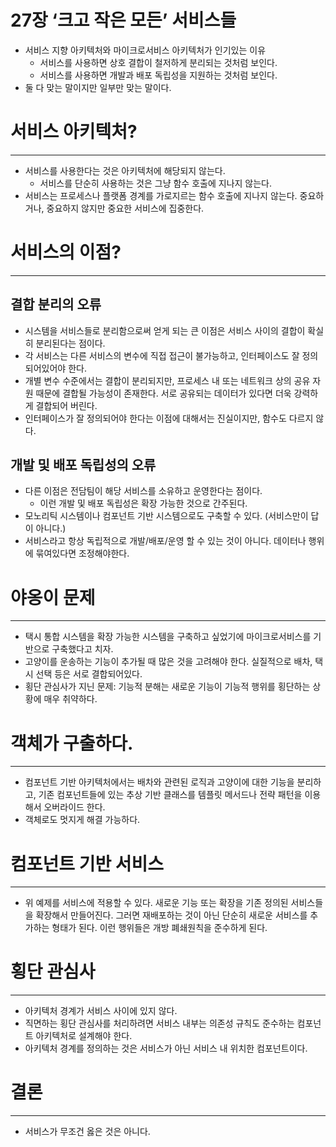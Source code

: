 # 27장 ‘크고 작은 모든’ 서비스들

- 서비스 지향 아키텍처와 마이크로서비스 아키텍처가 인기있는 이유
    - 서비스를 사용하면 상호 결합이 철저하게 분리되는 것처럼 보인다.
    - 서비스를 사용하면 개발과 배포 독립성을 지원하는 것처럼 보인다.
- 둘 다 맞는 말이지만 일부만 맞는 말이다.

# 서비스 아키텍처?

---

- 서비스를 사용한다는 것은 아키텍처에 해당되지 않는다.
    - 서비스를 단순히 사용하는 것은 그냥 함수 호출에 지나지 않는다.
- 서비스는 프로세스나 플랫폼 경계를 가로지르는 함수 호출에 지나지 않는다. 중요하거나, 중요하지 않지만 중요한 서비스에 집중한다.

# 서비스의 이점?

---

## 결합 분리의 오류

- 시스템을 서비스들로 분리함으로써 얻게 되는 큰 이점은 서비스 사이의 결합이 확실히 분리된다는 점이다.
- 각 서비스는 다른 서비스의 변수에 직접 접근이 불가능하고, 인터페이스도 잘 정의되어있어야 한다.
- 개별 변수 수준에서는 결합이 분리되지만, 프로세스 내 또는 네트워크 상의 공유 자원 때문에 결합될 가능성이 존재한다. 서로 공유되는 데이터가 있다면 더욱 강력하게 결합되어 버린다.
- 인터페이스가 잘 정의되어야 한다는 이점에 대해서는 진실이지만, 함수도 다르지 않다.

## 개발 및 배포 독립성의 오류

- 다른 이점은 전담팀이 해당 서비스를 소유하고 운영한다는 점이다.
    - 이런 개발 및 배포 독립성은 확장 가능한 것으로 간주된다.
- 모노리틱 시스템이나 컴포넌트 기반 시스템으로도 구축할 수 있다. (서비스만이 답이 아니다.)
- 서비스라고 항상 독립적으로 개발/배포/운영 할 수 있는 것이 아니다. 데이터나 행위에 묶여있다면 조정해야한다.

# 야옹이 문제

---

- 택시 통합 시스템을 확장 가능한 시스템을 구축하고 싶었기에 마이크로서비스를 기반으로 구축했다고 치자.
- 고양이를 운송하는 기능이 추가될 때 많은 것을 고려해야 한다. 실질적으로 배차, 택시 선택 등은 서로 결합되어있다.
- 횡단 관심사가 지닌 문제: 기능적 분해는 새로운 기능이 기능적 행위를 횡단하는 상황에 매우 취약하다.

# 객체가 구출하다.

---

- 컴포넌트 기반 아키텍처에서는 배차와 관련된 로직과 고양이에 대한 기능을 분리하고, 기존 컴포넌트들에 있는 추상 기반 클래스를 템플릿 메서드나 전략 패턴을 이용해서 오버라이드 한다.
- 객체로도 멋지게 해결 가능하다.

# 컴포넌트 기반 서비스

---

- 위 예제를 서비스에 적용할 수 있다. 새로운 기능 또는 확장을 기존 정의된 서비스들을 확장해서 만들어진다. 그러면 재배포하는 것이 아닌 단순히 새로운 서비스를 추가하는 형태가 된다. 이런 행위들은 개방 폐쇄원칙을 준수하게 된다.

# 횡단 관심사

---

- 아키텍처 경계가 서비스 사이에 있지 않다.
- 직면하는 횡단 관심사를 처리하려면 서비스 내부는 의존성 규칙도 준수하는 컴포넌트 아키텍처로 설계해야 한다.
- 아키텍처 경계를 정의하는 것은 서비스가 아닌 서비스 내 위치한 컴포넌트이다.

# 결론

---

- 서비스가 무조건 옳은 것은 아니다.